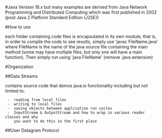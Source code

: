 #Java Version
18.x but many examples are derived from  Java Network Programming and Distributed Computing
which was first published in 2002 (post Java 2 Platform Standard Edition (J2SE))

#How to use

each folder containing code files is encapsulated in its own module, that is, in order to compile
the code to see results, simply use 'javac FileName.java' where FileName is the name of the java
source file containing the main method (some may have multiple files, but only one will have a
main function). Then simply run using 'java FileName' (remove .java extension)

#Organization

##Data Streams

contains source code that demos java.io functionality including but not limited to:

     -  reading from local files
     -  writing to local files
     -  saving objects between applciation run cycles
     -  InputStream & OutputStream and how to wrap in various reader classes and why
        you want to do this in the first place

##User Datagram Protocol
